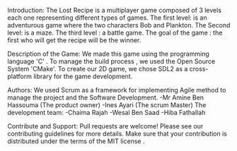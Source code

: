 Introduction:
The Lost Recipe is a multiplayer game composed of 3 levels each one representing different types of games.
The first level: is an adventurous game where the two characters Bob and Plankton.
The Second level: is a maze.
The third level : a battle game.
The goal of the game : the first who will get the recipe will be the winner.

Description of the Game:
We made this game using the  programming language 'C' .
To manage the build process , we used the Open Source System 'CMake'.
To create our 2D game, we chose SDL2 as a cross-platform library for the game development.

Authors:
We used Scrum as a framework for implementing Agile method to manage the project and the Software Development.
-Mr Amine Ben Hassouma (The product owner)
-Ines Ayari (The scrum Master)
The development team:
-Chaima Rajah 
-Wesal Ben Saad 
-Hiba Fathallah

Contribute and Support:
Pull requests are welcome! Please see our contributing guidelines for more details.
Make sure that your contribution is distributed under the terms of the MIT license <LICENSE>.
